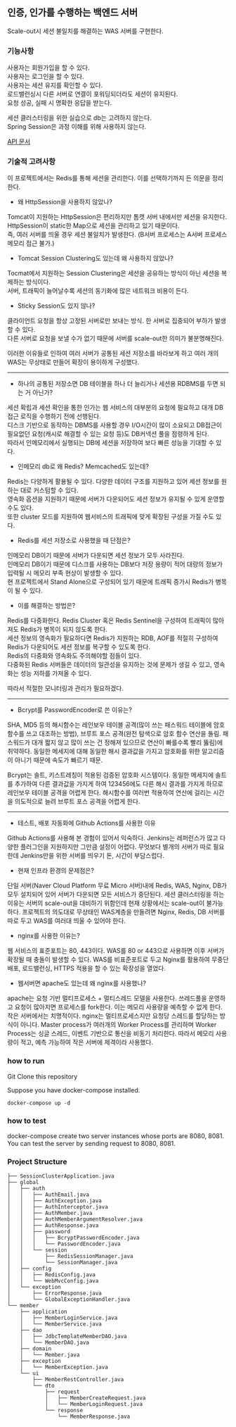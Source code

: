 ## 인증, 인가를 수행하는 백엔드 서버

Scale-out시 세션 불일치를 해결하는 WAS 서버를 구현한다.

### 기능사항

사용자는 회원가입을 할 수 있다.  
사용자는 로그인을 할 수 있다.  
사용자는 세션 유지를 확인할 수 있다.  
로드밸런싱시 다른 서버로 연결이 포워딩되더라도 세션이 유지된다.  
요청 성공, 실패 시 명확한 응답을 받는다.   

세션 클러스터링을 위한 실습으로 db는 고려하지 않는다.  
Spring Session은 과정 이해를 위해 사용하지 않는다.  

[API 문서](./docs/api.pdf)

### 기술적 고려사항

이 프로젝트에서는 Redis를 통해 세션을 관리한다. 이를 선택하기까지 든 의문을 정리한다.  

- 왜 HttpSession을 사용하지 않았나?

Tomcat이 지원하는 HttpSession은 편리하지만 톰캣 서버 내에서만 세션을 유지한다.    
HttpSession이 static한 Map으로 세션을 관리하고 있기 때문이다.   
즉, 여러 서버를 띄울 경우 세션 불일치가 발생한다. (B서버 프로세스는 A서버 프로세스 메모리 접근 불가.)  

- Tomcat Session Clustering도 있는데 왜 사용하지 않았나?

Tocmat에서 지원하는 Session Clustering은 세션을 공유하는 방식이 아닌 세션을 복제하는 방식이다.  
서버, 트래픽이 늘어날수록 세션의 동기화에 많은 네트워크 비용이 든다.   

- Sticky Session도 있지 않나?

클라이언트 요청을 항상 고정된 서버로만 보내는 방식. 한 서버로 집중되어 부하가 발생할 수 있다.  
다른 서버로 요청을 보낼 수가 없기 때문에 서버를 scale-out한 의미가 불분명해진다.

이러한 이유들로 인하여 여러 서버가 공통된 세션 저장소를 바라보게 하고 여러 개의 WAS는 무상태로 만들어 확장이 용이하게 구성했다.  

---

- 하나의 공통된 저장소면 DB 테이블을 하나 더 늘리거나 세션용 RDBMS를 두면 되는 거 아닌가?

세션 확립과 세션 확인을 통한 인가는 웹 서비스의 대부분의 요청에 필요하고 대개 DB접근 로직을 수행하기 전에 선행된다.    
디스크 기반으로 동작하는 DBMS를 사용할 경우 I/O시간이 많이 소요되고 DB접근이 필요없던 요청(캐시로 해결할 수 있는 요청 등)도 DB커넥션 풀을 점령하게 된다.  
따라서 인메모리에서 실행되는 DB에 세션을 저장하여 보다 빠른 성능을 기대할 수 있다.  

- 인메모리 db로 왜 Redis? Memcached도 있는데?

Redis는 다양하게 활용될 수 있다. 다양한 데이터 구조를 지원하고 있어 세션 정보를 원하는 대로 커스텀할 수 있다.  
영속화 옵션을 지원하기 때문에 서버가 다운되어도 세션 정보가 유지될 수 있게 운영할 수도 있다.  
또한 cluster 모드를 지원하여 웹서비스의 트래픽에 맞게 확장된 구성을 가질 수도 있다.  

- Redis를 세션 저장소로 사용했을 때 단점은?

인메모리 DB이기 때문에 서버가 다운되면 세션 정보가 모두 사라진다.  
인메모리 DB이기 때문에 디스크를 사용하는 DB보다 저장 용량이 적어 대량의 정보가 입력될 시 메모리 부족 현상이 발생할 수 있다.  
현 프로젝트에서 Stand Alone으로 구성되어 있기 때문에 트래픽 증가시 Redis가 병목이 될 수 있다.  

- 이를 해결하는 방법은?  

Redis를 다중화한다. Redis Cluster 혹은 Redis Sentinel을 구성하여 트래픽이 많아져도 Redis가 병목이 되지 않도록 한다.   
세션 정보의 영속화가 필요하다면 Redis가 지원하는 RDB, AOF를 적절히 구성하여 Redis가 다운되어도 세션 정보를 복구할 수 있도록 한다.  
Redis의 다중화와 영속화도 주의해야할 점들이 있다.  
다중화된 Redis 서버들은 데이터의 일관성을 유지하는 것에 문제가 생길 수 있고, 영속화는 성능 저하를 가져올 수 있다.  

따라서 적절한 모니터링과 관리가 필요하겠다. 

---

- Bcrypt를 PasswordEncoder로 쓴 이유는?

SHA, MD5 등의 해시함수는 레인보우 테이블 공격(많이 쓰는 패스워드 테이블에 암호 함수를 쓰고 대조하는 방법), 
브루트 포스 공격(완전 탐색으로 암호 함수 연산을 돌림. 패스워드가 대개 짧지 않고 많이 쓰는 건 정해져 있으므로 연산이 빠를수록 빨리 뚫림)에 취약하다. 
동일한 메세지에 대해 동일한 해시 결과값을 가지고 암호화를 위한 알고리즘이 아니기 때문에 속도가 빠르기 때문.

Bcrypt는 솔트, 키스트레칭이 적용된 검증된 암호화 시스템이다.
동일한 메세지에 솔트를 추가하여 다른 결과값을 가지게 하여 123456에도 다른 해시 결과를 가지게 하므로 레인보우 테이블 공격을 어렵게 한다.
해시함수를 여러번 적용하여 연산에 걸리는 시간을 의도적으로 늘려 브루트 포스 공격을 어렵게 한다.

---

- 테스트, 배포 자동화에 Github Actions를 사용한 이유

Github Actions를 사용해 본 경험이 있어서 익숙하다.
Jenkins는 레퍼런스가 많고 다양한 플러그인을 지원하지만 그만큼 설정이 어렵다.
무엇보다 별개의 서버가 따로 필요한데 Jenkins만을 위한 서버를 띄우기 돈, 시간이 부담스럽다.

- 현재 인프라 환경의 문제점은?

단일 서버(Naver Cloud Platform 무료 Micro 서버)내에 Redis, WAS, Nginx, DB가 모두 설치되어 있어 서버가 다운되면 모든 서비스가 중단된다.
세션 클러스터링을 하는 이유는 서버의 scale-out을 대비하기 위함인데 현재 상황에서는 scale-out이 불가능하다.
프로젝트의 의도대로 무상태인 WAS계층을 만들려면 Nginx, Redis, DB 서버를 따로 두고 WAS를 여러대 띄울 수 있어야 한다.

- nginx를 사용한 이유는?

웹 서비스의 표준포트는 80, 443이다.
WAS를 80 or 443으로 사용하면 이후 서버가 확장될 때 충돌이 발생할 수 있다.
WAS를 비표준포트로 두고 Nginx를 활용하여 무중단 배포, 로드밸런싱, HTTPS 적용을 할 수 있는 확장성을 열었다.

- 웹서버면 apache도 있는데 왜 nginx를 사용했나?

apache는 요청 기반 멀티프로세스 + 멀티스레드 모델을 사용한다.
쓰레드풀을 운영하고 요청이 많아지면 프로세스를 fork한다. 이는 메모리 사용량을 예측할 수 없게 한다. 작은 서버에서는 치명적이다.
nginx는 멀티프로세스지만 요청당 스레드를 할당하는 방식이 아니다. 
Master process가 여러개의 Worker Process를 관리하며 Worker Process는 싱글 스레드, 이벤트 기반으로 통신을 비동기 처리한다.
따라서 메모리 사용량이 적고, 예측 가능하여 작은 서버에 제격이라 사용했다.

### how to run

Git Clone this repository

Suppose you have docker-compose installed.

```
docker-compose up -d
```

### how to test

docker-compose create two server instances whose ports are 8080, 8081.   
You can test the server by sending request to 8080, 8081.

### Project Structure

```
├── SessionClusterApplication.java
├── global
│   ├── auth
│   │   ├── AuthEmail.java
│   │   ├── AuthException.java
│   │   ├── AuthInterceptor.java
│   │   ├── AuthMember.java
│   │   ├── AuthMemberArgumentResolver.java
│   │   ├── AuthResponse.java
│   │   ├── password
│   │   │   ├── BcryptPasswordEncoder.java
│   │   │   └── PasswordEncoder.java
│   │   └── session
│   │       ├── RedisSessionManager.java
│   │       └── SessionManager.java
│   ├── config
│   │   ├── RedisConfig.java
│   │   └── WebMvcConfig.java
│   └── exception
│       ├── ErrorResponse.java
│       └── GlobalExceptionHandler.java
└── member
    ├── application
    │   ├── MemberLoginService.java
    │   └── MemberService.java
    ├── dao
    │   ├── JdbcTemplateMemberDAO.java
    │   └── MemberDAO.java
    ├── domain
    │   └── Member.java
    ├── exception
    │   └── MemberException.java
    └── ui
        ├── MemberRestController.java
        └── dto
            ├── request
            │   ├── MemberCreateRequest.java
            │   └── MemberLoginRequest.java
            └── response
                └── MemberResponse.java

```
